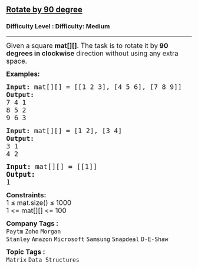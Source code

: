 <h2><a href="https://www.geeksforgeeks.org/problems/rotate-by-90-degree0356/1?page=2&difficulty=Medium&status=solved&sortBy=submissions">Rotate by 90 degree</a></h2><h3>Difficulty Level : Difficulty: Medium</h3><hr><div class="problems_problem_content__Xm_eO"><p><span style="font-size: 18px;">Given a<strong> </strong>square&nbsp;<strong>mat[][]</strong>. The task is to rotate it by<strong> 90 degrees in clockwise</strong> direction without using any extra space.</span></p>
<p><span style="font-size: 18px;"><strong>Examples:</strong></span></p>
<pre><span style="font-size: 18px;"><strong>Input: </strong>mat[][] = [[1 2 3], [4 5 6], [7 8 9]]
<strong>Output:</strong>
7 4 1 <br>8 5 2<br>9 6 3</span></pre>
<pre><span style="font-size: 18px;"><strong>Input: </strong>mat[][] = [1 2], [3 4]<br><strong>Output:<br></strong>3 1 <br>4 2<br></span></pre>
<pre><strong><span style="font-size: 14pt;">Input: </span></strong><span style="font-size: 14pt;">mat[][] = [[1]]<br><strong>Output:<br></strong></span><span style="font-size: 14pt;">1</span></pre>
<p><span style="font-size: 18px;"><strong style="font-family: -apple-system, BlinkMacSystemFont, 'Segoe UI', Roboto, Oxygen, Ubuntu, Cantarell, 'Open Sans', 'Helvetica Neue', sans-serif;">Constraints:<br></strong></span><span style="font-size: 18px;">1 ≤ mat.size() ≤ 1000<br></span><span style="font-size: 18px;">1 &lt;= mat[][] &lt;= 100</span></p></div><p><span style=font-size:18px><strong>Company Tags : </strong><br><code>Paytm</code>&nbsp;<code>Zoho</code>&nbsp;<code>Morgan Stanley</code>&nbsp;<code>Amazon</code>&nbsp;<code>Microsoft</code>&nbsp;<code>Samsung</code>&nbsp;<code>Snapdeal</code>&nbsp;<code>D-E-Shaw</code>&nbsp;<br><p><span style=font-size:18px><strong>Topic Tags : </strong><br><code>Matrix</code>&nbsp;<code>Data Structures</code>&nbsp;